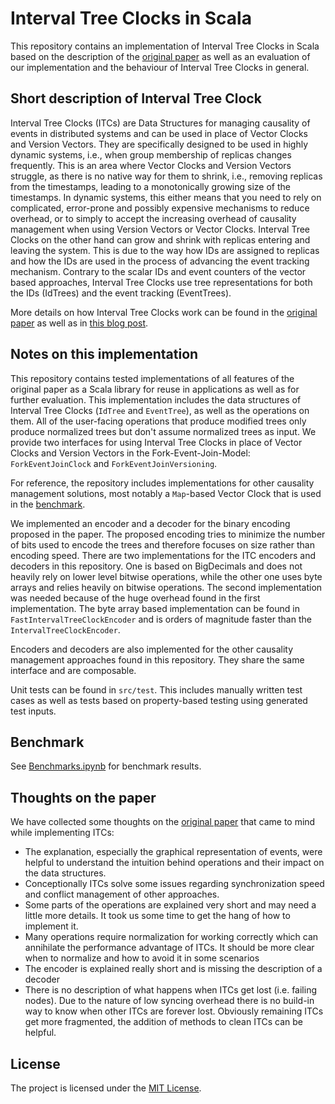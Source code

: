 # Interval Tree Clocks in Scala

This repository contains an implementation of Interval Tree Clocks in Scala based on the description of the [original paper](https://gsd.di.uminho.pt/members/cbm/ps/itc2008.pdf) as well as an evaluation of our implementation and the behaviour of Interval Tree Clocks in general.

## Short description of Interval Tree Clock
Interval Tree Clocks (ITCs) are Data Structures for managing causality of events in distributed systems and can be used in place of Vector Clocks and Version Vectors.
They are specifically designed to be used in highly dynamic systems, i.e., when group membership of replicas changes frequently.
This is an area where Vector Clocks and Version Vectors struggle, as there is no native way for them to shrink, i.e., removing replicas from the timestamps, leading to a monotonically growing size of the timestamps.
In dynamic systems, this either means that you need to rely on complicated, error-prone and possibly expensive mechanisms to reduce overhead, or to simply to accept the increasing overhead of causality management when using Version Vectors or Vector Clocks.
Interval Tree Clocks on the other hand can grow and shrink with replicas entering and leaving the system.
This is due to the way how IDs are assigned to replicas and how the IDs are used in the process of advancing the event tracking mechanism.
Contrary to the scalar IDs and event counters of the vector based approaches, Interval Tree Clocks use tree representations for both the IDs (IdTrees) and the event tracking (EventTrees).

More details on how Interval Tree Clocks work can be found in the [original paper](https://gsd.di.uminho.pt/members/cbm/ps/itc2008.pdf) as well as in [this blog post](https://ferd.ca/interval-tree-clocks.html).


## Notes on this implementation

This repository contains tested implementations of all features of the original paper as a Scala library for reuse in applications as well as for further evaluation.
This implementation includes the data structures of Interval Tree Clocks (`IdTree` and `EventTree`), as well as the operations on them.
All of the user-facing operations that produce modified trees only produce normalized trees but don't assume normalized trees as input.
We provide two interfaces for using Interval Tree Clocks in place of Vector Clocks and Version Vectors in the Fork-Event-Join-Model: `ForkEventJoinClock` and `ForkEventJoinVersioning`.

For reference, the repository includes implementations for other causality management solutions, most notably a `Map`-based Vector Clock that is used in the [benchmark](#benchmark).

We implemented an encoder and a decoder for the binary encoding proposed in the paper.
The proposed encoding tries to minimize the number of bits used to encode the trees and therefore focuses on size rather than encoding speed.
There are two implementations for the ITC encoders and decoders in this repository. One is based on BigDecimals and does not heavily rely on lower level bitwise operations, while the other one uses byte arrays and relies heavily on bitwise operations. The second implementation was needed because of the huge overhead found in the first implementation. The byte array based implementation can be found in `FastIntervalTreeClockEncoder` and is orders of magnitude faster than the `IntervalTreeClockEncoder`.

Encoders and decoders are also implemented for the other causality management approaches found in this repository. They share the same interface and are composable.

Unit tests can be found in `src/test`. This includes manually written test cases as well as tests based on property-based testing using generated test inputs.


## Benchmark

See [Benchmarks.ipynb](./benchmarks/Benchmarks.ipynb) for benchmark results.


## Thoughts on the paper

We have collected some thoughts on the [original paper](https://gsd.di.uminho.pt/members/cbm/ps/itc2008.pdf) that came to mind while implementing ITCs:

- The explanation, especially the graphical representation of events, were helpful to understand the intuition behind operations and their impact on the data structures.
- Conceptionally ITCs solve some issues regarding synchronization speed and conflict management of other approaches.
- Some parts of the operations are explained very short and may need a little more details. It took us some time to get the hang of how to implement it.
- Many operations require normalization for working correctly which can annihilate the performance advantage of ITCs. It should be more clear when to normalize and how to avoid it in some scenarios
- The encoder is explained really short and is missing the description of a decoder
- There is no description of what happens when ITCs get lost (i.e. failing nodes). Due to the nature of low syncing overhead there is no build-in way to know when other ITCs are forever lost. Obviously remaining ITCs get more fragmented, the addition of methods to clean ITCs can be helpful.


## License

The project is licensed under the [MIT License](./LICENSE).
